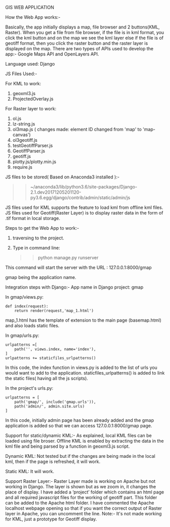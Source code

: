GIS WEB APPLICATION

How the Web App works:-

Basically, the app initially displays a map, file browser and 2 buttons(KML, Raster). When you get a file from file browser, if the file is in kml format, you click the kml button and on the map we see the kml layer else if the file is of geotiff format, then you click the raster button and the raster layer is displayed on the map.
There are two types of APIs used to develop the app:- Google Maps API and OpenLayers API.
  
Language used: Django

JS Files Used:-
    
For KML to work:
  1. geoxml3.js
  2. ProjectedOverlay.js

For Raster layer to work:
  1. ol.js
  2. lz-string.js
  3. ol3map.js ( changes made: element ID changed from 'map' to 'map-canvas')
  4. ol3geotiff.js
  5. testGeotiffParser.js
  6. GeotiffParser.js
  7. geotiff.js
  8. plotty.js/plotty.min.js
  9. require.js

JS files to be stored( Based on Anaconda3 installed ):- 
  >> ~/anaconda3/lib/python3.6/site-packages/Django-2.1.dev20171205201120-py3.6.egg/django/contrib/admin/static/admin/js

JS files used for KML supports the feature to load kml from offline kml files. 
JS files used for Geotiff(Raster Layer) is to display raster data in the form of .tif format in local storage.

Steps to get the Web App to work:-
1. traversing to the project.
2. Type in command line:

	>> python manage.py runserver
  
This command will start the server with the URL : 
127.0.0.1:8000/gmap

gmap being the application name.

Integration steps with Django:-
App name in Django project: gmap

In gmap/views.py:

    def index(request):
        return render(request,'map_1.html')

map_1.html has the template of extension to the main page (basemap.html) and also loads static files.

In gmap/urls.py:

    urlpatterns =[
        path('', views.index, name='index'),
    ] 
    urlpatterns += staticfiles_urlpatterns()

In this code, the index function in views.py is added to the list of urls you would want to add to the application.
staticfiles_urlpatterns() is added to link the static files( having all the js scripts).

In the project's urls.py:

    urlpatterns = [
        path('gmap/', include('gmap.urls')),
        path('admin/', admin.site.urls)
    ]

In this code, initially admin page has been already added and the gmap application is added so that we can access 127.0.0.1:8000/gmap page.

Support for static/dynamic KML:-
As explained, local KML files can be loaded using file broser. Offline KML is enabled by extracting the data in the kml file and being parsed by a function in geoxml3.js script.

Dynamic KML: Not tested but if the changes are being made in the local kml, then if the page is refreshed, it will work.

Static KML: It will work.

Support Raster Layer:-
Raster Layer made is working on Apache but not working in Django. The layer is shown but as we zoom in, it changes the place of display. I have added a ‘project’ folder which contains an html page and all required javascript files for the working of geotiff part. This folder can be added to the Apache html folder.
I have commented the Apache localhost webpage opening so that if you want the correct output of Raster layer in Apache, you can uncomment the line. Note:- It's not made working for KML, just a prototype for Geotiff display.
